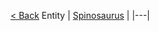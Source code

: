 [< Back](https://github.com/YonToNi/Dino-Game/blob/main/README.md) Entity
| [Spinosaurus](github.com) |
|---|
